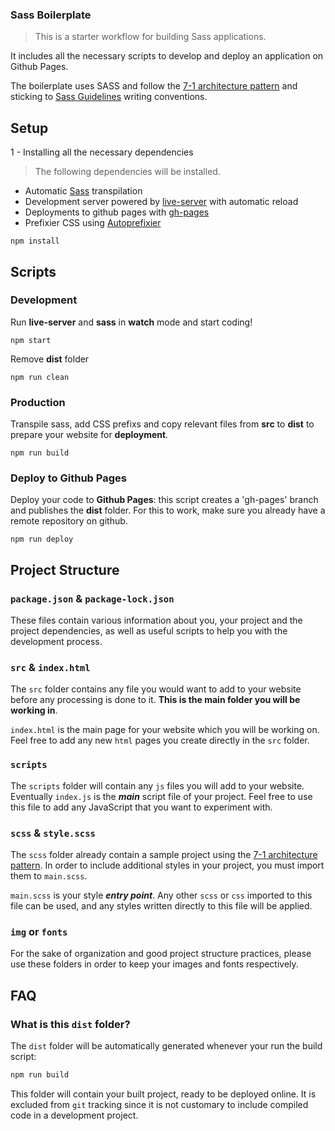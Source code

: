

###  Sass Boilerplate

> This is a starter workflow for building Sass applications.

It includes all the necessary scripts to develop and deploy an application on Github Pages.

The boilerplate uses SASS and follow the [7-1 architecture pattern](http://sass-guidelin.es/#architecture) and sticking to [Sass Guidelines](http://sass-guidelin.es) writing conventions.


## Setup

1 - Installing all the necessary dependencies

> The following dependencies will be installed.

- Automatic [Sass](https://sass-lang.com/) transpilation
- Development server powered by [live-server](https://www.npmjs.com/package/live-server) with automatic reload
- Deployments to github pages with [gh-pages](https://www.npmjs.com/package/gh-pages)
- Prefixier CSS using [Autoprefixier](https://github.com/postcss/autoprefixer)

```
npm install
```

## Scripts

### Development

Run **live-server** and **sass** in **watch** mode and start coding!

```
npm start
```

Remove **dist** folder

```
npm run clean
```

### Production

Transpile sass, add CSS prefixs and copy relevant files from **src** to **dist** to prepare your website for **deployment**.

```
npm run build
```

### Deploy to Github Pages

Deploy your code to **Github Pages**: this script creates a 'gh-pages' branch and publishes the **dist** folder. For this to work, make sure you already have a remote repository on github.

```
npm run deploy
```

## Project Structure

### `package.json` & `package-lock.json`

These files contain various information about you, your project and the project dependencies, as well as useful scripts to help you with the development process.

### `src` & `index.html`

The `src` folder contains any file you would want to add to your website before any processing is done to it. **This is the main folder you will be working in**.

`index.html` is the main page for your website which you will be working on. Feel free to add any new `html` pages you create directly in the `src` folder.

### `scripts`

The `scripts` folder will contain any `js` files you will add to your website. Eventually `index.js` is the _**main**_ script file of your project. Feel free to use this file to add any JavaScript that you want to experiment with.

### `scss` & `style.scss`

The `scss` folder already contain a sample project using the [7-1 architecture pattern](http://sass-guidelin.es/#architecture). In order to include additional styles in your project, you must import them to `main.scss`.

`main.scss` is your style _**entry point**_. Any other `scss` or `css` imported to this file can be used, and any styles written directly to this file will be applied.

### `img` or `fonts`

For the sake of organization and good project structure practices, please use these folders in order to keep your images and fonts respectively.

## FAQ

### What is this `dist` folder?

The `dist` folder will be automatically generated whenever your run the build script:

```bash
npm run build
```

This folder will contain your built project, ready to be deployed online. It is excluded from `git` tracking since it is not customary to include compiled code in a development project.